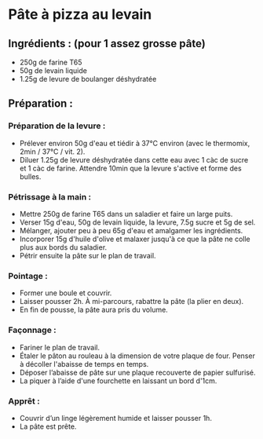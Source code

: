 # Pâte à pizza au levain

## Ingrédients : (pour 1 assez grosse pâte)
* 250g de farine T65
* 50g de levain liquide
* 1.25g de levure de boulanger déshydratée

## Préparation :

### Préparation de la levure :
* Prélever environ 50g d'eau et tiédir à 37°C environ (avec le thermomix, 2min / 37°C / vit. 2).
* Diluer 1.25g de levure déshydratée dans cette eau avec 1 càc de sucre et 1 càc de farine. Attendre 10min que la levure s'active et forme des bulles.

### Pétrissage à la main :
* Mettre 250g de farine T65 dans un saladier et faire un large puits.
* Verser 15g d'eau, 50g de levain liquide, la levure, 7.5g sucre et 5g de sel.
* Mélanger, ajouter peu à peu 65g d'eau et amalgamer les ingrédients.
* Incorporer 15g d'huile d'olive et malaxer jusqu'à ce que la pâte ne colle plus aux bords du saladier.
* Pétrir ensuite la pâte sur le plan de travail.

### Pointage :
* Former une boule et couvrir.
* Laisser pousser 2h. À mi-parcours, rabattre la pâte (la plier en deux).
* En fin de pousse, la pâte aura pris du volume.

### Façonnage :
* Fariner le plan de travail.
* Étaler le pâton au rouleau à la dimension de votre plaque de four. Penser à décoller l'abaisse de temps en temps.
* Déposer l’abaisse de pâte sur une plaque recouverte de papier sulfurisé.
* La piquer à l’aide d'une fourchette en laissant un bord d'1cm.

### Apprêt :
* Couvrir d’un linge légèrement humide et laisser pousser 1h.
* La pâte est prête.
